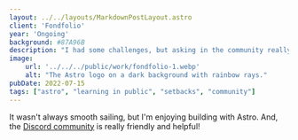 ```yaml
---
layout: ../../layouts/MarkdownPostLayout.astro
client: 'Fondfolio'
year: 'Ongoing'
background: #87A96B
description: "I had some challenges, but asking in the community really helped!"
image:
    url: '../../../public/work/fondfolio-1.webp'
    alt: "The Astro logo on a dark background with rainbow rays."
pubDate: 2022-07-15
tags: ["astro", "learning in public", "setbacks", "community"]
---
```

It wasn't always smooth sailing, but I'm enjoying building with Astro. And, the [Discord community](https://astro.build/chat) is really friendly and helpful!